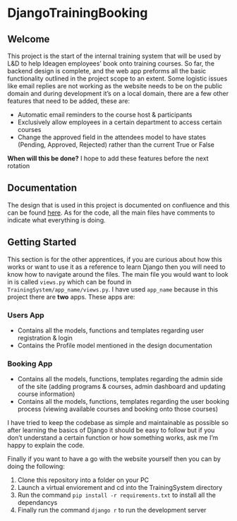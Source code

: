 # DjangoTrainingBooking
## Welcome  
This project is the start of the internal training system that will be used by L&D to help Ideagen employees’ book onto training courses. So far, the backend design is complete, and the web app preforms all the basic functionality outlined in the project scope to an extent. Some logistic issues like email replies are not working as the website needs to be on the public domain and during development it’s on a local domain, there are a few other features that need to be added, these are:
- Automatic email reminders to the course host & participants 
- Exclusively allow employees in a certain department to access certain courses
- Change the approved field in the attendees model to have states (Pending, Approved, Rejected) rather than the current True or False  

**When will this be done?**
I hope to add these features before the next rotation  

## Documentation
The design that is used in this project is documented on confluence and this can be found [here](https://ideagen.atlassian.net/wiki/spaces/~475003006/pages/38275022851/Training+System+Backend). As for the code, all the main files have comments to indicate what everything is doing.

## Getting Started
This section is for the other apprentices, if you are curious about how this works or want to use it as a reference to learn Django then you will need to know how to navigate around the files. The main file you would want to look in is called `views.py` which can be found in `TrainingSystem/app_name/views.py`. I have used `app_name` because in this project there are **two** apps. These apps are:
### Users App
- Contains all the models, functions and templates regarding user registration & login
- Contains the Profile model mentioned in the design documentation

### Booking App
- Contains all the models, functions, templates regarding the admin side of the site (adding programs & courses, admin dashboard and updating course information)
- Contains all the models, functions, templates regarding the user booking process (viewing available courses and booking onto those courses)

I have tried to keep the codebase as simple and maintainable as possible so after learning the basics of Django it should be easy to follow but if you don’t understand a certain function or how something works, ask me I’m happy to explain the code.

Finally if you want to have a go with the website yourself then you can by doing the following:
1. Clone this repository into a folder on your PC
2. Launch a virtual enviorement and cd into the TrainingSystem directory
3. Run the command `pip install -r requirements.txt` to install all the dependancys 
4. Finally run the command `django r` to run the development server
